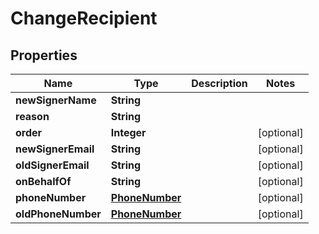 

# ChangeRecipient


## Properties

| Name | Type | Description | Notes |
|------------ | ------------- | ------------- | -------------|
|**newSignerName** | **String** |  |  |
|**reason** | **String** |  |  |
|**order** | **Integer** |  |  [optional] |
|**newSignerEmail** | **String** |  |  [optional] |
|**oldSignerEmail** | **String** |  |  [optional] |
|**onBehalfOf** | **String** |  |  [optional] |
|**phoneNumber** | [**PhoneNumber**](PhoneNumber.md) |  |  [optional] |
|**oldPhoneNumber** | [**PhoneNumber**](PhoneNumber.md) |  |  [optional] |



